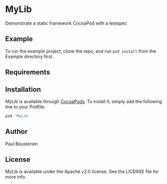 # MyLib

Demonstrate a static framework CocoaPod with a testspec

## Example

To run the example project, clone the repo, and run `pod install` from the Example directory first.

## Requirements

## Installation

MyLib is available through [CocoaPods](https://cocoapods.org). To install
it, simply add the following line to your Podfile:

```ruby
pod 'MyLib'
```

## Author

Paul Beusterien

## License

MyLib is available under the Apache v2.0 license. See the LICENSE file for more info.
